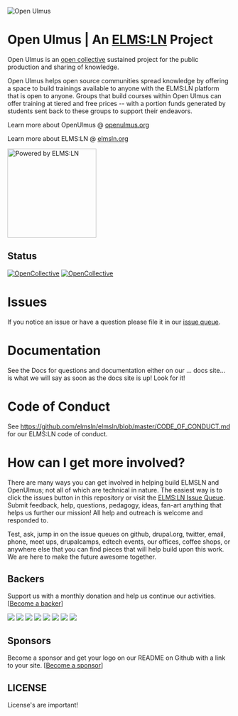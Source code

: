 ![Open Ulmus](https://raw.githubusercontent.com/elmsln/elmsln/master/docs/assets/snowflake-with-text.png "Open Ulmus | An ELMS:LN Project")

# Open Ulmus | An [ELMS:LN](https://www.elmsln.org/) Project

Open Ulmus is an [open collective](https://opencollective.com/openulmus "Open Collective - Open Ulmus") sustained project for the public production and sharing of knowledge.

Open Ulmus helps open source communities spread knowledge by offering a space to build trainings available to anyone with the ELMS:LN platform that is open to anyone. Groups that build courses within Open Ulmus can offer training at tiered and free prices -- with a portion funds generated by students sent back to these groups to support their endeavors.

Learn more about OpenUlmus @ [openulmus.org](https://www.openulmus.org/)

Learn more about ELMS:LN @ [elmsln.org](https://www.elmsln.org "elmsln.org")

<img src="https://opencollective-production.s3-us-west-1.amazonaws.com/ef668240-c9ac-11e7-a3f9-dd744d5ccb80.png" height="200" title="Open Ulmus  Powered by ELMS:LN" alt="Powered by ELMS:LN">

## Status

 [![OpenCollective](https://opencollective.com/elmsln/backers/badge.svg)](#backers) [![OpenCollective](https://opencollective.com/elmsln/sponsors/badge.svg)](#sponsors)

# Issues

If you notice an issue or have a question please file it in our [issue queue](https://github.com/elmsln/openulmus.org/issues).

# Documentation

See the Docs for questions and documentation either on our ... docs site... is what we will say as soon as the docs site is up! Look for it!

# Code of Conduct

See https://github.com/elmsln/elmsln/blob/master/CODE_OF_CONDUCT.md for our ELMS:LN code of conduct.

# How can I get more involved?

There are many ways you can get involved in helping build ELMSLN and OpenUlmus; not all of which are technical in nature. The easiest way is to click the issues button in this repository or visit the [ELMS:LN Issue Queue](https://github.com/elmsln/elmsln/issues "ELMS Learning Network Issue Queue"). Submit feedback, help, questions, pedagogy, ideas, fan-art anything that helps us further our mission! All help and outreach is welcome and responded to.

Test, ask, jump in on the issue queues on github, drupal.org, twitter, email, phone, meet ups, drupalcamps, edtech events, our offices, coffee shops, or anywhere else that you can find pieces that will help build upon this work. We are here to make the future awesome together.

## Backers
Support us with a monthly donation and help us continue our activities. [[Become a backer](https://opencollective.com/elmsln#backer)]

<a href="https://opencollective.com/openulmus/backer/0/website" target="_blank"><img src="https://opencollective.com/openulmus/backer/0/avatar.svg"></a>
<a href="https://opencollective.com/openulmus/backer/1/website" target="_blank"><img src="https://opencollective.com/openulmus/backer/1/avatar.svg"></a>
<a href="https://opencollective.com/openulmus/backer/2/website" target="_blank"><img src="https://opencollective.com/openulmus/backer/2/avatar.svg"></a>
<a href="https://opencollective.com/openulmus/backer/3/website" target="_blank"><img src="https://opencollective.com/openulmus/backer/3/avatar.svg"></a>
<a href="https://opencollective.com/openulmus/backer/4/website" target="_blank"><img src="https://opencollective.com/openulmus/backer/4/avatar.svg"></a>
<a href="https://opencollective.com/openulmus/backer/5/website" target="_blank"><img src="https://opencollective.com/openulmus/backer/5/avatar.svg"></a>
<a href="https://opencollective.com/openulmus/backer/6/website" target="_blank"><img src="https://opencollective.com/openulmus/backer/6/avatar.svg"></a>
<a href="https://opencollective.com/openulmus/backer/7/website" target="_blank"><img src="https://opencollective.com/openulmus/backer/7/avatar.svg"></a>


## Sponsors
Become a sponsor and get your logo on our README on Github with a link to your site. [[Become a sponsor](https://opencollective.com/openulmus#sponsor)]


## LICENSE

License's are important!
